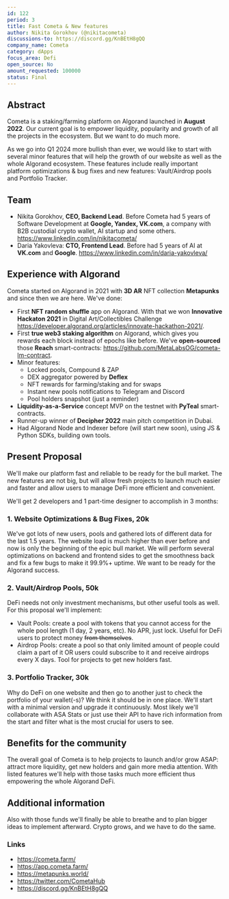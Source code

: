 ```yaml
---
id: 122
period: 3
title: Fast Cometa & New features
author: Nikita Gorokhov (@nikitacometa)
discussions-to: https://discord.gg/KnBEtH8gQQ
company_name: Cometa
category: dApps
focus_area: Defi
open_source: No
amount_requested: 100000
status: Final
---
```


## Abstract
Cometa is a staking/farming platform on Algorand launched in <b>August 2022</b>. 
Our current goal is to empower liquidity, popularity and growth of all the projects in the ecosystem. 
But we want to do much more.

As we go into Q1 2024 more bullish than ever, we would like to start with several minor features that will help the growth of our website as well as the whole Algorand ecosystem. 
These features include really important platform optimizations & bug fixes and new features: Vault/Airdrop pools and Portfolio Tracker.

## Team
- Nikita Gorokhov, <b>CEO, Backend Lead</b>.
Before Cometa had 5 years of Software Development at <b>Google, Yandex, VK.com</b>, a company with B2B custodial crypto wallet, AI startup and some others.
https://www.linkedin.com/in/nikitacometa/
- Daria Yakovleva: <b>CTO, Frontend Lead</b>. Before had 5 years of AI at <b>VK.com</b> and <b>Google</b>. 
https://www.linkedin.com/in/daria-yakovleva/

## Experience with Algorand

Cometa started on Algorand in 2021 with <b>3D AR</b> NFT collection <b>Metapunks</b> and since then we are here. We've done:
* First <b>NFT random shuffle</b> app on Algorand. With that we won <b>Innovative Hackaton 2021</b> in Digital Art/Collectibles Challenge https://developer.algorand.org/articles/innovate-hackathon-2021/.
* First <b>true web3 staking algorithm</b> on Algorand, which gives you rewards each block instead of epochs like before. We've <b>open-sourced</b> those <b>Reach</b> smart-contracts: https://github.com/MetaLabsOG/cometa-lm-contract.
* Minor features:
  * Locked pools, Compound & ZAP
  * DEX aggregator powered by <b>Deflex</b> 
  * NFT rewards for farming/staking and for swaps
  * Instant new pools notifications to Telegram and Discord
  * Pool holders snapshot (just a reminder)
* <b>Liquidity-as-a-Service</b> concept MVP on the testnet with <b>PyTeal</b> smart-contracts.
* Runner-up winner of <b>Decipher 2022</b> main pitch competition in Dubai.
* Had Algorand Node and Indexer before (will start new soon), using JS & Python SDKs, building own tools.

## Present Proposal
We'll make our platform fast and reliable to be ready for the bull market. 
The new features are not big, but will allow fresh projects to launch much easier and faster and allow users to manage DeFi more efficient and convenient. 

We'll get 2 developers and 1 part-time designer to accomplish in 3 months:

### 1. Website Optimizations & Bug Fixes, 20k
We've got lots of new users, pools and gathered lots of different data for the last 1.5 years. 
The website load is much higher than ever before and now is only the beginning of the epic bull market. 
We will perform several optimizations on backend and frontend sides to get the smoothness back and fix a few bugs to make it 99.9%+ uptime. We want to be ready for the Algorand success.

### 2. Vault/Airdrop Pools, 50k
DeFi needs not only investment mechanisms, but other useful tools as well. For this proposal we'll implement:
- Vault Pools: create a pool with tokens that you cannot access for the whole pool length (1 day, 2 years, etc). No APR, just lock. Useful for DeFi users to protect money <s>from themselves</s>.
- Airdrop Pools: create a pool so that only limited amount of people could claim a part of it OR users could subscribe to it and receive airdrops every X days. Tool for projects to get new holders fast.

### 3. Portfolio Tracker, 30k
Why do DeFi on one website and then go to another just to check the portfolio of your wallet(-s)? We think it should be in one place. We'll start with a minimal version and upgrade it continuously. 
Most likely we'll collaborate with ASA Stats or just use their API to have rich information from the start and filter what is the most crucial for users to see.

## Benefits for the community
The overall goal of Cometa is to help projects to launch and/or grow ASAP: attract more liquidity, get new holders and gain more media attention. 
With listed features we'll help with those tasks much more efficient thus empowering the whole Algorand DeFi.

## Additional information
Also with those funds we'll finally be able to breathe and to plan bigger ideas to implement afterward. Crypto grows, and we have to do the same.

### Links
- https://cometa.farm/
- https://app.cometa.farm/
- https://metapunks.world/
- https://twitter.com/CometaHub
- https://discord.gg/KnBEtH8gQQ
